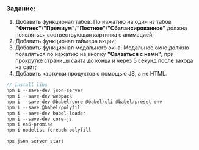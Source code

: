 ### Задание:

1. Добавить функционал табов. По нажатию на один из табов **"Фитнес"**/**"Премиум"**/**"Постное"**/**"Сбалансированное"** должна появляться соотвествующая картинка с анимацией;
2. Добавить функционал таймера акции;
3. Добавить функционал модального окна. Модальное окно должно появляться по нажатию на кнопку **"Связаться с нами"**, при прокрутке страницы сайта до конца и через 5 секунд после захода на сайт;
4. Добавить карточки продуктов с помощью JS, а не HTML.

```javascript
// install libs
npm i --save-dev json-server
npm i --save-dev webpack
npm i --save-dev @babel/core @babel/cli @babel/preset-env
npm i --save @babel/polyfil
npm i --save-dev babel-loader
npm i --save-dev core-js
npm i es6-promise
npm i nodelist-foreach-polyfill
```

```javascript
npx json-server start
```
